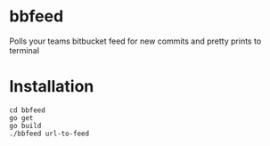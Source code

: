 bbfeed
======

Polls your teams bitbucket feed for new commits and pretty prints to terminal


# Installation

```
cd bbfeed
go get
go build
./bbfeed url-to-feed
```
